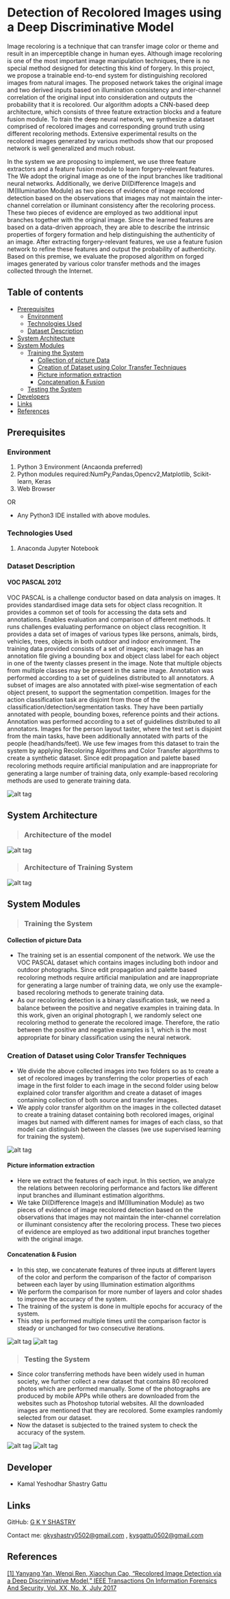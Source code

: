 # Detection of Recolored Images using a Deep Discriminative Model

  Image recoloring is a technique that can transfer image color or theme and result in an imperceptible change in human eyes. Although image recoloring is one of the most important image manipulation techniques, there is no special method designed for detecting this kind of forgery. In this project, we propose a trainable end-to-end system for distinguishing recolored images from natural images. The proposed network takes the original image and two derived inputs based on illumination consistency and inter-channel correlation of the original input into consideration and outputs the probability that it is recolored. Our algorithm adopts a CNN-based deep architecture, which consists of three feature extraction blocks and a feature fusion module. To train the deep neural network, we synthesize a dataset comprised of recolored images and corresponding ground truth using different recoloring methods. Extensive experimental results on the recolored images generated by various methods show that our proposed network is well generalized and much robust.


  In the system we are proposing to implement, we use three feature extractors and a feature fusion module to learn forgery-relevant features. The We adopt the original image as one of the input branches like traditional neural networks. Additionally, we derive DI(Difference Image)s and IM(Illumination Module) as two pieces of evidence of image recolored detection based on the observations that images may not maintain the inter-channel correlation or illuminant consistency after the recoloring process. These two pieces of evidence are employed as two additional input branches together with the original image. Since the learned features are based on a data-driven approach, they are able to describe the intrinsic properties of forgery formation and help distinguishing the authenticity of an image. After extracting forgery-relevant features, we use a feature fusion network to refine these features and output the probability of authenticity. Based on this premise, we evaluate the proposed algorithm on forged images generated by various color transfer methods and the images collected through the Internet.
  
## Table of contents

- [Prerequisites](#prerequisites)
    - [Environment](#environment)
    - [Technologies Used](#technologies-used)
    - [Dataset Description](#dataset-description)
- [System Architecture](#architecture) 
- [System Modules](#modules)
    - [Training the System](#training)
        - [Collection of picture Data](#data-collection)
        - [Creation of Dataset using Color Transfer Techniques](#dataset-creation)
        - [Picture information extraction](#extraction)
        - [Concatenation & Fusion](#confus)
    - [Testing the System](#testing)
- [Developers](#developers)
- [Links](#links)
- [References](#references)
    
    

## Prerequisites <a name='prerequisites'></a>

### Environment <a name='environment'></a>

1. Python 3 Environment (Ancaonda preferred)
2. Python modules required:NumPy,Pandas,Opencv2,Matplotlib, Scikit-learn, Keras
3. Web Browser

OR
- Any Python3 IDE installed with above modules.


### Technologies Used <a name='technologies-used'></a>

1. Anaconda Jupyter Notebook

### Dataset Description <a name='dataset-description'></a>

#### VOC PASCAL 2012
	
  VOC PASCAL is a challenge conductor based on data analysis on images. It provides standardised image data sets for object class recognition. It provides a common set of tools for accessing the data sets and annotations. Enables evaluation and comparison of different methods. It runs challenges evaluating performance on object class recognition. It provides a data set of images of various types like persons, animals, birds, vehicles, trees, objects in both outdoor and indoor environment.
	The training data provided consists of a set of images; each image has an annotation file giving a bounding box and object class label for each object in one of the twenty classes present in the image. Note that multiple objects from multiple classes may be present in the same image. Annotation was performed according to a set of guidelines distributed to all annotators. A subset of images are also annotated with pixel-wise segmentation of each object present, to support the segmentation competition. Images for the action classification task are disjoint from those of the classification/detection/segmentation tasks. They have been partially annotated with people, bounding boxes, reference points and their actions. Annotation was performed according to a set of guidelines distributed to all annotators. Images for the person layout taster, where the test set is disjoint from the main tasks, have been additionally annotated with parts of the people (head/hands/feet).
  We use few images from this dataset to train the system by applying Recoloring Algorithms and Color Transfer algorithms to create a synthetic dataset. Since edit propagation and palette based recoloring methods require artiﬁcial manipulation and are inappropriate for generating a large number of training data, only example-based recoloring methods are used to generate training data.

![alt tag](https://github.com/kysgattu/Recolored-Image-Detection/blob/master/Project-Screenshots/Dataset%20Sample.png)


## System Architecture <a name='architecture'></a>
> ### Architecture of the model

![alt tag](https://github.com/kysgattu/Recolored-Image-Detection/blob/master/Project-Screenshots/Model%20Architecture.jpg)

> ### Architecture of Training System
![alt tag](https://github.com/kysgattu/Recolored-Image-Detection/blob/master/Project-Screenshots/Network%20Architecture.jpg)

## System Modules <a name='model'></a>

> ### Training the System <a name='training'></a>

#### Collection of picture Data <a name='data-collection'></a>
- The training set is an essential component of the network. We use the VOC PASCAL  dataset which contains  images including both indoor and outdoor photographs. Since edit propagation and palette based recoloring methods require artiﬁcial manipulation and are inappropriate for generating a large number of training data, we only use the example-based recoloring methods to generate training data.
- As our recoloring detection is a binary classiﬁcation task, we need a balance between the positive and negative examples in training data. In this work, given an original photograph I, we randomly select one recoloring method to generate the recolored image. Therefore, the ratio between the positive and negative examples is 1, which is the most appropriate for binary classiﬁcation using the neural network.


### Creation of Dataset using Color Transfer Techniques <a name='dataset-preparation'></a>
- We divide the above collected images into two folders so as to create a set of recolored images by transferring the color properties of each image in the first folder to each image in the second folder using below explained color transfer algorithm and create a dataset of images containing collection of both source and transfer images. 
- We apply  color transfer algorithm on the images in the collected dataset to create a training dataset containing both recolored images, original images but named with different names for images of each class, so that model can distinguish between the classes (we use supervised learning for training the system).

![alt tag](https://github.com/kysgattu/Recolored-Image-Detection/blob/master/Project-Screenshots/Color%20Transfer%20Sample.jpg)

#### Picture information extraction <a name='extraction'></a>
- Here we extract the features of each input. In this section, we analyze the relations between recoloring performance and factors like different input branches and illuminant estimation algorithms.
- We take DI(Difference Image)s and IM(Illumination Module) as two pieces of evidence of image recolored detection based on the observations that images may not maintain the inter-channel correlation or illuminant consistency after the recoloring process. These two pieces of evidence are employed as two additional input branches together with the original image.


#### Concatenation & Fusion <a name='confus'></a>

- In this step, we concatenate features of three inputs at different layers of the color and perform the comparison of the factor of comparison between each layer by using Illumination estimation algorithms
- We perform the comparison for more number of layers and color shades to improve the accuracy of the system.
- The training of the system is done in multiple epochs for accuracy of the system.
- This step is performed multiple times until the comparison factor is steady or unchanged for two consecutive iterations.

![alt tag](https://github.com/kysgattu/Recolored-Image-Detection/blob/master/Project-Screenshots/Epoch%20Graph.png)
![alt tag](https://github.com/kysgattu/Recolored-Image-Detection/blob/master/Project-Screenshots/Model%20Fitting.jpg)

> ### Testing the System <a name='testing'></a>

- Since color transferring methods have been widely used in human society, we further collect a new dataset that contains 80 recolored photos which are performed manually. Some of the photographs are produced by mobile APPs while others are downloaded from the websites such as Photoshop tutorial websites. All the downloaded images are mentioned that they are recolored. Some examples randomly selected from our dataset.
- Now the dataset is subjected to the trained system to check the accuracy of the system.

![alt tag](https://github.com/kysgattu/Recolored-Image-Detection/blob/master/Project-Screenshots/Test%20Result%20Pictorial.jpg)
![alt tag](https://github.com/kysgattu/Recolored-Image-Detection/blob/master/Project-Screenshots/Test%20Result%20Tabular.png)

## Developer <a name='developers'></a>
* Kamal Yeshodhar Shastry Gattu

## Links <a name='links'></a>

GitHub:     [G K Y SHASTRY](https://github.com/kysgattu)

Contact me:     <gkyshastry0502@gmail.com> , <kysgattu0502@gmail.com>

## References <a name='references'></a>
[[1] Yanyang Yan, Wenqi Ren, Xiaochun Cao, “Recolored Image Detection via a Deep Discriminative Model,” IEEE Transactions On Information Forensics And Security, Vol. XX, No. X, July 2017
](https://ieeexplore.ieee.org/document/8355817)
